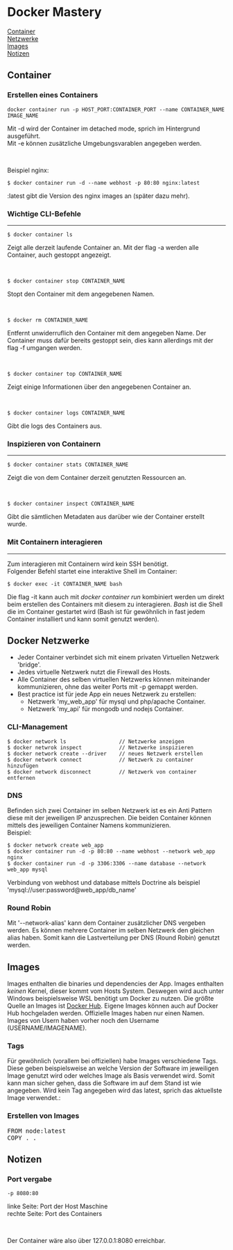 # Docker Mastery

[Container](#container)<br>
[Netzwerke](#docker-netzwerke)<br>
[Images](#images)<br>
[Notizen](#notizen)

## Container

### Erstellen eines Containers

```console
docker container run -p HOST_PORT:CONTAINER_PORT --name CONTAINER_NAME IMAGE_NAME 
```

Mit -d wird der Container im detached mode, sprich im Hintergrund ausgeführt.<br>
Mit -e können zusätzliche Umgebungsvarablen angegeben werden.<br>

<br>

Beispiel nginx:

```console
$ docker container run -d --name webhost -p 80:80 nginx:latest
```

:latest gibt die Version des nginx images an (später dazu mehr).

### Wichtige CLI-Befehle

-------

```console
$ docker container ls 
```
Zeigt alle derzeit laufende Container an. Mit der flag -a werden alle Container, auch gestoppt angezeigt.

<br>

```console
$ docker container stop CONTAINER_NAME
```

Stopt den Container mit dem angegebenen Namen.

<br>

```console
$ docker rm CONTAINER_NAME
```

Entfernt unwiderruflich den Container mit dem angegeben Name. Der Container muss dafür bereits gestoppt sein, dies kann allerdings mit der flag -f umgangen werden.

<br>

```console
$ docker container top CONTAINER_NAME
```

Zeigt einige Informationen über den angegebenen Container an.

<br>

```console
$ docker container logs CONTAINER_NAME
```

Gibt die logs des Containers aus.

### Inspizieren von Containern

--------

```console
$ docker container stats CONTAINER_NAME
```

Zeigt die von dem Container derzeit genutzten Ressourcen an.

<br>


```console
$ docker container inspect CONTAINER_NAME
```

Gibt die sämtlichen Metadaten aus darüber wie der Container erstellt wurde.

### Mit Containern interagieren

--------

Zum interagieren mit Containern wird kein SSH benötigt. <br>
Folgender Befehl startet eine interaktive Shell im Container:

```console
$ docker exec -it CONTAINER_NAME bash
```

Die flag -it kann auch mit *docker container run* kombiniert werden um direkt beim erstellen des Containers mit diesem zu interagieren. *Bash* ist die Shell die im Container gestartet wird (Bash ist für gewöhnlich in fast jedem Container installiert und kann somit genutzt werden).

## Docker Netzwerke

- Jeder Container verbindet sich mit einem privaten Virtuellen Netzwerk 'bridge'.
- Jedes virtuelle Netzwerk nutzt die Firewall des Hosts.
- Alle Container des selben virtuellen Netzwerks können miteinander kommunizieren, ohne das weiter Ports mit -p gemappt werden.
- Best practice ist für jede App ein neues Netzwerk zu erstellen:
    - Netzwerk 'my_web_app' für mysql und php/apache Container.
    - Netzwerk 'my_api' für mongodb und nodejs Container.

### CLI-Management

```console
$ docker network ls                 // Netzwerke anzeigen
$ docker netwrok inspect            // Netzwerke inspizieren
$ docker network create --driver    // neues Netzwerk erstellen
$ docker network connect            // Netzwerk zu container hinzufügen
$ docker network disconnect         // Netzwerk von container entfernen
```

### DNS

Befinden sich zwei Container im selben Netzwerk ist es ein Anti Pattern diese mit der jeweiligen IP anzusprechen.
Die beiden Container können mittels des jeweiligen Container Namens kommunizieren.
<br>
Beispiel:

```console
$ docker network create web_app
$ docker container run -d -p 80:80 --name webhost --network web_app nginx
$ docker container run -d -p 3306:3306 --name database --network web_app mysql
```

Verbindung von webhost und database mittels Doctrine als beispiel 'mysql://user:password@web_app/db_name'

### Round Robin

Mit '--network-alias' kann dem Container zusätzlicher DNS vergeben werden. Es können mehrere Container im selben Netzwerk den gleichen alias haben. Somit kann die Lastverteilung per DNS (Round Robin) genutzt werden.

## Images

Images enthalten die binaries und dependencies der App. Images enthalten *keinen* Kernel, dieser kommt vom Hosts System. Deswegen wird auch unter Windows beispielsweise WSL benötigt um Docker zu nutzen.
Die größte Quelle an Images ist [Docker Hub](hub.docker.com). Eigene Images können auch auf Docker Hub hochgeladen werden. Offizielle Images haben nur einen Namen. Images von Usern haben vorher noch den Username (USERNAME/IMAGENAME).

### Tags

Für gewöhnlich (vorallem bei offiziellen) habe Images verschiedene Tags. Diese geben beispielsweise an welche Version der Software im jeweiligen Image genutzt wird oder welches Image als Basis verwendet wird.
Somit kann man sicher gehen, dass die Software im auf dem Stand ist wie angegeben. Wird kein Tag angegeben wird das latest, sprich das aktuellste Image verwendet.:

### Erstellen von Images

<pre>
FROM node:latest
COPY . .
</pre>

## Notizen

### Port vergabe

```console
-p 8080:80
```

linke Seite: Port der Host Maschine <br>
rechte Seite: Port des Containers <br>

<br>

Der Container wäre also über 127.0.0.1:8080 erreichbar.
